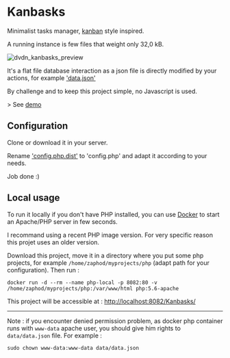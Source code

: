 # Kanbasks

Minimalist tasks manager, [kanban](https://en.wikipedia.org/wiki/Kanban) style inspired.

A running instance is few files that weight only 32,0 kB.

![dvdn_kanbasks_preview](https://github.com/dvdn/Kanbasks/assets/7195916/90c7bf8f-2b0c-43af-86bc-0a56079deab6)

It's a flat file database interaction as a json file is directly modified by your actions, for example ['data.json'](https://github.com/dvdn/kanbasks/blob/master/data/data.json)

By challenge and to keep this project simple, no Javascript is used.

\> See [demo](http://dvdn.online.fr/kanbasks/)

## Configuration

Clone or download it in your server.

Rename ['config.php.dist'](https://github.com/dvdn/kanbasks/blob/master/inc/config.php.dist) to 'config.php' and adapt it according to your needs.

Job done :)

## Local usage

To run it locally if you don't have PHP installed, you can use [Docker](https://docs.docker.com/) to start an Apache/PHP server in few seconds.

I recommand using a recent PHP image version. For very specific reason this projet uses an older version.

Download this project, move it in a directory where you put some php projects, for example `/home/zaphod/myprojects/php` (adapt path for your configuration). Then run :

    docker run -d --rm --name php-local -p 8082:80 -v /home/zaphod/myprojects/php:/var/www/html php:5.6-apache

This project will be accessible at : [http://localhost:8082/Kanbasks/](http://localhost:8082/Kanbasks/)

---

Note : if you encounter denied permission problem, as docker php container runs with `www-data` apache user, you should give him rights to `data/data.json` file. For example :

    sudo chown www-data:www-data data/data.json
